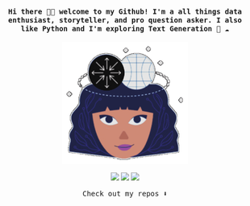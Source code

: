 <h4 align="center"><samp> Hi there 👋🏼 welcome to my Github! I'm a all things data enthusiast, storyteller, and pro question asker. I also like Python and I'm exploring Text Generation 🐍 ☁️ </samp></h4> 

<p align="center"> <img width="250" src="media_50005777.gif"> </p> 
<p align="center"> <a href= "https://instagram.com/insert.data"><img src="https://img.icons8.com/fluency-systems-regular/40/null/instagram-new--v1.png"/></a> <a href= "https://medium.com/@duygudgd"><img src="https://img.icons8.com/fluency-systems-filled/40/null/medium-logo.png"/></a> <a href= "https://ko-fi.com/ari_hacks"><img src="https://img.icons8.com/pastel-glyph/38/000000/like--v1.png"/></a> </p> 

<p align="center"><samp> Check out my repos ⬇️ </samp> </p>



